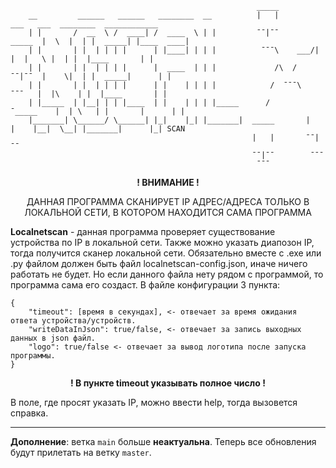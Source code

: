 ```
                                                       _____
    __         ______   ______   ________  __          |   |               ___   ___  ________  ____________
    | |       /  __  \ /  ____| /  ____  \ | |         ¯¯|¯¯        _____  |  \  |  | |  _____| |____  ____|
    | |       | |  | | | |      | |____| | | |          ¯¯¯\    ___/|   |  |   \ |  | |  |____       | |
    | |       | |  | | | |      |  ____  | | |             /\  /    ¯¯|¯¯  |    \|  | |  _____|      | |  
    | |       | |  | | | |      | |    | | | |            /  ¯¯¯\    ¯¯¯   |  |\    | |  |____       | |
    | |_____  | |__| | | |____  | |    | | | |_____      /       ¯_____    |  | \   | |       |      | |
    |_______| \______/ \______| |_|    |_| |_______|  _____       |   |    |__|  \__| |_______|      |_| SCAN
                                                      |   |       ¯¯|¯¯
                                                      ¯¯|¯¯        ¯¯¯
                                                       ¯¯¯
```

**<p style="text-align: center;">! ВНИМАНИЕ !</p>**

<p style="text-align: center;">
ДАННАЯ ПРОГРАММА СКАНИРУЕТ IP АДРЕС/АДРЕСА ТОЛЬКО В ЛОКАЛЬНОЙ СЕТИ, В КОТОРОМ НАХОДИТСЯ САМА ПРОГРАММА
</p>

**Localnetscan** - данная программа проверяет существование устройства по IP в локальной сети. Также можно указать диапозон IP, тогда получится сканер локальной сети. Обязательно вместе с .exe или .py файлом должен быть файл localnetscan-config.json, иначе ничего работать не будет. Но если данного файла нету рядом с программой, то программа сама его создаст. В файле конфигурации 3 пункта:

```
{                                                                                              
    "timeout": [время в секундах], <- отвечает за время ожидания ответа устройства/устройств.  
    "writeDataInJson": true/false, <- отвечает за запись выходных данных в json файл.          
    "logo": true/false <- отвечает за вывод логотипа после запуска программы.                  
}
```

**<p style="text-align: center;">! В пункте timeout указывать полное число !</p>**  

В поле, где просят указать IP, можно ввести help, тогда вызовется справка.

***

**Дополнение**: ветка `main` больше **неактуальна**. Теперь все обновления будут прилетать на ветку `master`.